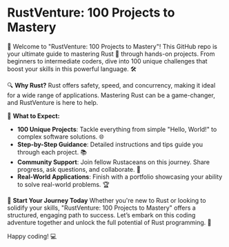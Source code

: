 # RustVenture: 100 Projects to Mastery

🚀 Welcome to "RustVenture: 100 Projects to Mastery"! This GitHub repo is your ultimate guide to mastering Rust 🦀 through hands-on projects. From beginners to intermediate coders, dive into 100 unique challenges that boost your skills in this powerful language. 🛠️

🔍 **Why Rust?**
Rust offers safety, speed, and concurrency, making it ideal for a wide range of applications. Mastering Rust can be a game-changer, and RustVenture is here to help.

🎯 **What to Expect:**
- **100 Unique Projects**: Tackle everything from simple "Hello, World!" to complex software solutions. 🌐
- **Step-by-Step Guidance**: Detailed instructions and tips guide you through each project. 📚
- **Community Support**: Join fellow Rustaceans on this journey. Share progress, ask questions, and collaborate. 💬
- **Real-World Applications**: Finish with a portfolio showcasing your ability to solve real-world problems. 🏆

🌟 **Start Your Journey Today**
Whether you're new to Rust or looking to solidify your skills, "RustVenture: 100 Projects to Mastery" offers a structured, engaging path to success. Let’s embark on this coding adventure together and unlock the full potential of Rust programming. 🎉

Happy coding! 💻
